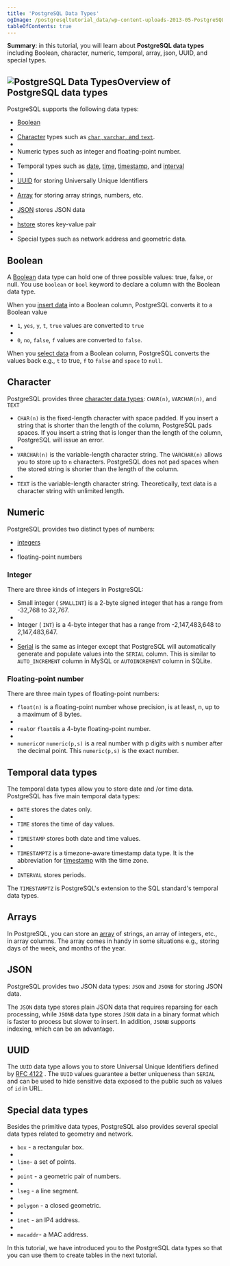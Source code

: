 ```yaml
---
title: 'PostgreSQL Data Types'
ogImage: /postgresqltutorial_data/wp-content-uploads-2013-05-PostgreSQL-Data-Types-300x254.png
tableOfContents: true
---
```



**Summary**: in this tutorial, you will learn about **PostgreSQL data types** including Boolean, character, numeric, temporal, array, json, UUID, and special types.





## ![PostgreSQL Data Types](/postgresqltutorial_data/wp-content-uploads-2013-05-PostgreSQL-Data-Types-300x254.png "PostgreSQL Data Types")Overview of PostgreSQL data types





PostgreSQL supports the following data types:





- [Boolean](/docs/postgresql/postgresql-boolean)
-
- [Character](/docs/postgresql/postgresql-char-varchar-text/) types such as [`char`, `varchar`, and `text`](https://www.postgresqltutorial.com/postgresql-tutorial/postgresql-char-varchar-text).
-
- Numeric types such as integer and floating-point number.
-
- Temporal types such as [date](/docs/postgresql/postgresql-date/), [time](https://www.postgresqltutorial.com/postgresql-tutorial/postgresql-time/), [timestamp](https://www.postgresqltutorial.com/postgresql-tutorial/postgresql-timestamp/), and [interval](https://www.postgresqltutorial.com/postgresql-tutorial/postgresql-interval)
-
- [UUID](/docs/postgresql/postgresql-uuid) for storing Universally Unique Identifiers
-
- [Array](/docs/postgresql/postgresql-array) for storing array strings, numbers, etc.
-
- [JSON](/docs/postgresql/postgresql-json) stores JSON data
-
- [hstore](/docs/postgresql/postgresql-hstore) stores key-value pair
-
- Special types such as network address and geometric data.





## Boolean





A [Boolean](/docs/postgresql/postgresql-boolean) data type can hold one of three possible values: true, false, or null. You use `boolean` or `bool` keyword to declare a column with the Boolean data type.





When you [insert data](/docs/postgresql/postgresql-insert) into a Boolean column, PostgreSQL converts it to a Boolean value





- `1`, `yes`, `y`, `t`, `true` values are converted to `true`
-
- `0`, `no`, `false`, `f` values are converted to `false`.





When you [select data](/docs/postgresql/postgresql-select) from a Boolean column, PostgreSQL converts the values back e.g., `t` to true, `f` to `false` and `space` to `null`.





## Character





PostgreSQL provides three [character data types](/docs/postgresql/postgresql-char-varchar-text): `CHAR(n)`, `VARCHAR(n)`, and `TEXT`





- `CHAR(n)` is the fixed-length character with space padded. If you insert a string that is shorter than the length of the column, PostgreSQL pads spaces. If you insert a string that is longer than the length of the column, PostgreSQL will issue an error.
-
- `VARCHAR(n)` is the variable-length character string. The `VARCHAR(n)` allows you to store up to `n` characters. PostgreSQL does not pad spaces when the stored string is shorter than the length of the column.
-
- `TEXT` is the variable-length character string. Theoretically, text data is a character string with unlimited length.





## Numeric





PostgreSQL provides two distinct types of numbers:





- [integers](/docs/postgresql/postgresql-integer)
-
- floating-point numbers





### Integer





There are three kinds of integers in PostgreSQL:





- Small integer ( `SMALLINT`) is a 2-byte signed integer that has a range from -32,768 to 32,767.
-
- Integer ( `INT`) is a 4-byte integer that has a range from -2,147,483,648 to 2,147,483,647.
-
- [Serial](/docs/postgresql/postgresql-serial) is the same as integer except that PostgreSQL will automatically generate and populate values into the `SERIAL` column. This is similar to `AUTO_INCREMENT` column in MySQL or `AUTOINCREMENT` column in SQLite.





### Floating-point number





There are three main types of floating-point numbers:





- `float(n)` is a floating-point number whose precision, is at least, n, up to a maximum of 8 bytes.
-
- `real`or `float8`is a 4-byte floating-point number.
-
- `numeric`or `numeric(p,s)` is a real number with p digits with s number after the decimal point. This `numeric(p,s)` is the exact number.





## Temporal data types





The temporal data types allow you to store date and /or time data. PostgreSQL has five main temporal data types:





- `DATE` stores the dates only.
-
- `TIME` stores the time of day values.
-
- `TIMESTAMP` stores both date and time values.
-
- `TIMESTAMPTZ` is a timezone-aware timestamp data type. It is the abbreviation for [timestamp](/docs/postgresql/postgresql-timestamp) with the time zone.
-
- `INTERVAL` stores periods.





The `TIMESTAMPTZ` is PostgreSQL's extension to the SQL standard's temporal data types.





## Arrays





In PostgreSQL, you can store an [array](/docs/postgresql/postgresql-array) of strings, an array of integers, etc., in array columns. The array comes in handy in some situations e.g., storing days of the week, and months of the year.





## JSON





PostgreSQL provides two JSON data types: `JSON` and `JSONB` for storing JSON data.





The `JSON` data type stores plain JSON data that requires reparsing for each processing, while `JSONB` data type stores `JSON` data in a binary format which is faster to process but slower to insert. In addition, `JSONB` supports indexing, which can be an advantage.





## UUID





The `UUID` data type allows you to store Universal Unique Identifiers defined by [RFC 4122](https://tools.ietf.org/html/rfc4122 "UUID") . The `UUID` values guarantee a better uniqueness than `SERIAL` and can be used to hide sensitive data exposed to the public such as values of `id` in URL.





## Special data types





Besides the primitive data types, PostgreSQL also provides several special data types related to geometry and network.





- `box` - a rectangular box.
-
- `line`- a set of points.
-
- `point` - a geometric pair of numbers.
-
- `lseg` - a line segment.
-
- `polygon` - a closed geometric.
-
- `inet` - an IP4 address.
-
- `macaddr`- a MAC address.





In this tutorial, we have introduced you to the PostgreSQL data types so that you can use them to create tables in the next tutorial.


